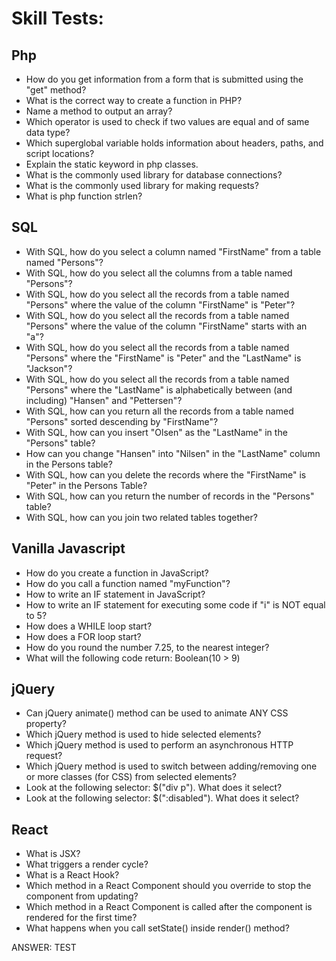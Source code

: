 # Skill Tests:

## Php

- How do you get information from a form that is submitted using the "get" method?
- What is the correct way to create a function in PHP?
- Name a method to output an array?
- Which operator is used to check if two values are equal and of same data type?
- Which superglobal variable holds information about headers, paths, and script locations?
- Explain the static keyword in php classes.
- What is the commonly used library for database connections?
- What is the commonly used library for making requests?
- What is php function strlen?

## SQL

- With SQL, how do you select a column named "FirstName" from a table named "Persons"?
- With SQL, how do you select all the columns from a table named "Persons"?
- With SQL, how do you select all the records from a table named "Persons" where the value of the column "FirstName" is "Peter"?
- With SQL, how do you select all the records from a table named "Persons" where the value of the column "FirstName" starts with an "a"?
- With SQL, how do you select all the records from a table named "Persons" where the "FirstName" is "Peter" and the "LastName" is "Jackson"?
- With SQL, how do you select all the records from a table named "Persons" where the "LastName" is alphabetically between (and including) "Hansen" and "Pettersen"?
- With SQL, how can you return all the records from a table named "Persons" sorted descending by "FirstName"?
- With SQL, how can you insert "Olsen" as the "LastName" in the "Persons" table?
- How can you change "Hansen" into "Nilsen" in the "LastName" column in the Persons table?
- With SQL, how can you delete the records where the "FirstName" is "Peter" in the Persons Table?
- With SQL, how can you return the number of records in the "Persons" table?
- With SQL, how can you join two related tables together?

## Vanilla Javascript

- How do you create a function in JavaScript?
- How do you call a function named "myFunction"?
- How to write an IF statement in JavaScript?
- How to write an IF statement for executing some code if "i" is NOT equal to 5?
- How does a WHILE loop start?
- How does a FOR loop start?
- How do you round the number 7.25, to the nearest integer?
- What will the following code return: Boolean(10 > 9)

## jQuery

- Can jQuery animate() method can be used to animate ANY CSS property?
- Which jQuery method is used to hide selected elements?
- Which jQuery method is used to perform an asynchronous HTTP request?
- Which jQuery method is used to switch between adding/removing one or more classes (for CSS) from selected elements?
- Look at the following selector: $("div p"). What does it select?
- Look at the following selector: $(":disabled"). What does it select?

## React

- What is JSX?
- What triggers a render cycle?
- What is a React Hook?
- Which method in a React Component should you override to stop the component from updating?
- Which method in a React Component is called after the component is rendered for the first time?
- What happens when you call setState() inside render() method?


ANSWER: TEST 